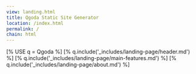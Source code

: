 ```yaml
---
view: landing.html
title: Qgoda Static Site Generator
location: /index.html
permalink: /
chain: html
---
```

[% USE q = Qgoda %]
[% q.include('_includes/landing-page/header.md') %]
[% q.include('_includes/landing-page/main-features.md') %]
[% q.include('_includes/landing-page/about.md') %]
